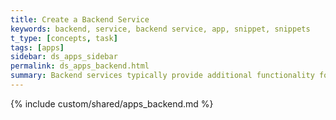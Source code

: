 ```yaml
---
title: Create a Backend Service
keywords: backend, service, backend service, app, snippet, snippets
t_type: [concepts, task]
tags: [apps]
sidebar: ds_apps_sidebar
permalink: ds_apps_backend.html
summary: Backend services typically provide additional functionality for a user's website. They can be full-fledged apps that run on your server and access our API, or they can be simple snippets.
---
```

{% include custom/shared/apps_backend.md %}
